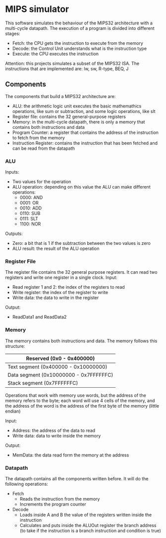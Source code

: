 # MIPS simulator

This software simulates the behaviour of the MIPS32 architecture with a multi-cycle datapath. The execution of a program is divided into different stages:
- Fetch: the CPU gets the instruction to execute from the memory
- Decode: the Control Unit understands what is the instruction type
- Execute: the CPU executes the instruction

Attention: this projects simulates a subset of the MIPS32 ISA. The instructions that are implemented are: lw, sw, R-type, BEQ, J

## Components
The components that build a MIPS32 architecture are:
- ALU: the arithmetic logic unit executes the basic mathemathics operations, like sum or subtraction, and some logic operations, like slt
- Register file: contains the 32 general-purpose registers
- Memory: in the multi-cycle datapath, there is only a memory that contains both instructions and data
- Program Counter: a register that contains the address of the instruction to fetch from the memory
- Instruction Register: contains the instruction that has been fetched and can be read from the datapath

### ALU
Inputs:
- Two values for the operation
- ALU operation: depending on this value the ALU can make different operations:
    - 0000: AND
    - 0001: OR
    - 0010: ADD
    - 0110: SUB
    - 0111: SLT
    - 1100: NOR

Outputs:
- Zero: a bit that is 1 if the subtraction between the two values is zero
- ALU result: the result of the ALU operation

### Register File
The register file contains the 32 general purpose registers. It can read two registers and write one register in a single clock. 
Input:
- Read register 1 and 2: the index of the registers to read
- Write register: the index of the register to write
- Write data: the data to write in the register

Output:
- ReadData1 and ReadData2

### Memory
The memory contains both instructions and data. The memory follows this structure:

| Reserved (0x0 - 0x400000) |
| -------- |
| Text segment (0x400000 - 0x10000000) |
| Data segment (0x10000000 - 0x7FFFFFFC) |
| Stack segment (0x7FFFFFFC) |

Operations that work with memory use words, but the address of the memory refers to the byte; each word will use 4 cells of the memory, and the address of the word is the address of the first byte of the memory (little endian)

Input:
- Address: the address of the data to read
- Write data: data to write inside the memory

Output:
- MemData: the data read form the memory at the address


### Datapath
The datapath contains all the components written before. It will do the following operations:
- Fetch
    - Reads the instruction from the memory
    - Increments the program counter
- Decode
    - Loads inside A and B the value of the registers written inside the instruction
    - Calculates and puts inside the ALUOut register the branch address (to take if the instruction is a branch instruction and condition is true)